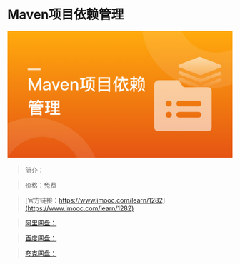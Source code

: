 # Maven项目依赖管理

![img](../../assets/5fe443100001fef005400304.jpg)

> 简介：

> 价格：免费

> [官方链接：https://www.imooc.com/learn/1282](https://www.imooc.com/learn/1282)

> [阿里网盘：]()

> [百度网盘：]()

> [夸克网盘：]()
